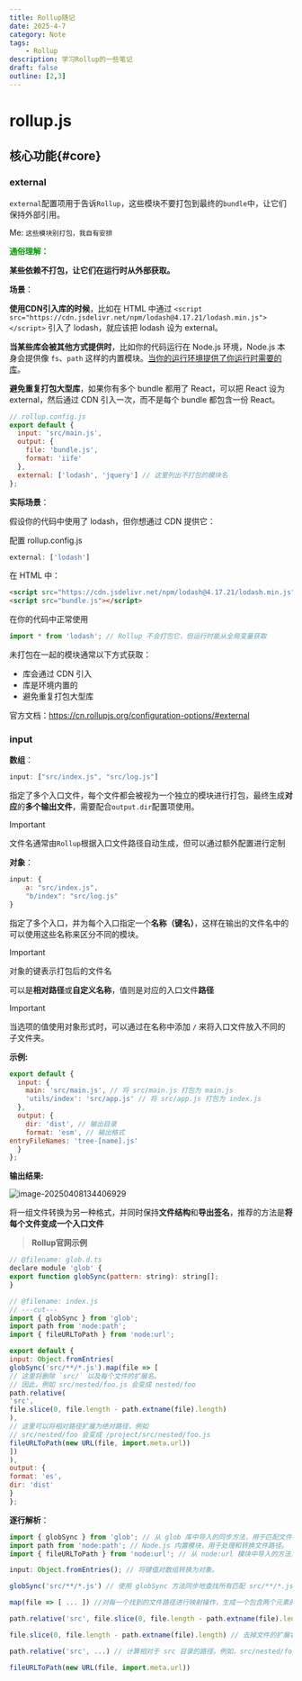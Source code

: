 ```yaml
---
title: Rollup随记
date: 2025-4-7
category: Note
tags:
    - Rollup
description: 学习Rollup的一些笔记
draft: false
outline: [2,3]
---
```


# rollup.js

## 核心功能{#core}

### external

`external`配置项用于告诉`Rollup`，这些模块不要打包到最终的`bundle`中，让它们保持外部引用。

Me: `这些模块别打包，我自有安排`

<span style="font-weight:bold; color:#009900;">通俗理解：</span>

**某些依赖不打包，让它们在运行时从外部获取。**

**场景**：

**使用CDN引入库的时候**，比如在 HTML 中通过 `<script src="https://cdn.jsdelivr.net/npm/lodash@4.17.21/lodash.min.js"></script>` 引入了 lodash，就应该把 lodash 设为 external。

**当某些库会被其他方式提供时**，比如你的代码运行在 Node.js 环境，Node.js 本身会提供像 `fs`、`path` 这样的内置模块。<u>当你的运行环境提供了你运行时需要的库</u>。

**避免重复打包大型库**，如果你有多个 bundle 都用了 React，可以把 React 设为 external，然后通过 CDN 引入一次，而不是每个 bundle 都包含一份 React。

```js
// rollup.config.js
export default {
  input: 'src/main.js',
  output: {
    file: 'bundle.js',
    format: 'iife'
  },
  external: ['lodash', 'jquery'] // 这里列出不打包的模块名
};
```

**实际场景**：

假设你的代码中使用了 lodash，但你想通过 CDN 提供它：

配置 rollup.config.js

```js
external: ['lodash']
```

在 HTML 中：

```html
<script src="https://cdn.jsdelivr.net/npm/lodash@4.17.21/lodash.min.js"></script>
<script src="bundle.js"></script>
```

在你的代码中正常使用

```js
import * from 'lodash'; // Rollup 不会打包它，但运行时能从全局变量获取
```

未打包在一起的模块通常以下方式获取：

- 库会通过 CDN 引入
- 库是环境内置的
- 避免重复打包大型库

官方文档：https://cn.rollupjs.org/configuration-options/#external

### input

**数组**：

```js
input: ["src/index.js", "src/log.js"]
```

指定了多个入口文件，每个文件都会被视为一个独立的模块进行打包，最终生成**对应**的**多个输出文件**，需要配合`output.dir`配置项使用。

> [!important]
>
> 文件名通常由`Rollup`根据入口文件路径自动生成，但可以通过额外配置进行定制

**对象**：

```js
input: {
    a: "src/index.js",
    "b/index": "src/log.js"
}
```

指定了多个入口，并为每个入口指定一个**名称（键名）**，这样在输出的文件名中的可以使用这些名称来区分不同的模块。

> [!important]
>
> 对象的键表示打包后的文件名
>
> 可以是**相对路径**或**自定义名称**，值则是对应的入口文件**路径**

> [!important]
>
> 当选项的值使用对象形式时，可以通过在名称中添加 `/` 来将入口文件放入不同的子文件夹。

**示例:**

```js
export default {
  input: {
    main: 'src/main.js', // 将 src/main.js 打包为 main.js
    'utils/index': 'src/app.js' // 将 src/app.js 打包为 index.js
  },
  output: {
    dir: 'dist', // 输出目录
    format: 'esm', // 输出格式
entryFileNames: 'tree-[name].js'
  }
};

```

**输出结果:**

![image-20250408134406929](https://github.com/yumengjh/picx-images-hosting/raw/master/20250408/IMG_0500.8ojvn6zhmn.JPEG)

将一组文件转换为另一种格式，并同时保持**文件结构**和**导出签名**，推荐的方法是**将每个文件变成一个入口文件**

> **Rollup官网示例**

```js
// @filename: glob.d.ts
declare module 'glob' {
export function globSync(pattern: string): string[];
}

// @filename: index.js
// ---cut---
import { globSync } from 'glob';
import path from 'node:path';
import { fileURLToPath } from 'node:url';

export default {
input: Object.fromEntries(
globSync('src/**/*.js').map(file => [
// 这里将删除 `src/` 以及每个文件的扩展名。
// 因此，例如 src/nested/foo.js 会变成 nested/foo
path.relative(
'src',
file.slice(0, file.length - path.extname(file).length)
),
// 这里可以将相对路径扩展为绝对路径，例如
// src/nested/foo 会变成 /project/src/nested/foo.js
fileURLToPath(new URL(file, import.meta.url))
])
),
output: {
format: 'es',
dir: 'dist'
}
};
```

**逐行解析**：

```js
import { globSync } from 'glob'; // 从 glob 库中导入的同步方法，用于匹配文件路径模式。
import path from 'node:path'; // Node.js 内置模块，用于处理和转换文件路径。
import { fileURLToPath } from 'node:url'; // 从 node:url 模块中导入的方法，用于将文件 URL 转换为文件系统路径。
```

```js
input: Object.fromEntries(); // 将键值对数组转换为对象。

globSync('src/**/*.js') // 使用 globSync 方法同步地查找所有匹配 src/**/*.js 模式的文件，即 src 目录下的所有 .js 文件（包括子目录中的文件）。

map(file => [ ... ]) //对每一个找到的文件路径进行映射操作，生成一个包含两个元素的数组。
```

```js
path.relative('src', file.slice(0, file.length - path.extname(file).length))

file.slice(0, file.length - path.extname(file).length) // 去掉文件的扩展名。例如src/nested/foo.js 变成 src/nested/foo。

path.relative('src', ...) // 计算相对于 src 目录的路径。例如，src/nested/foo 变成nested/foo。
```

```js
fileURLToPath(new URL(file, import.meta.url))


```
